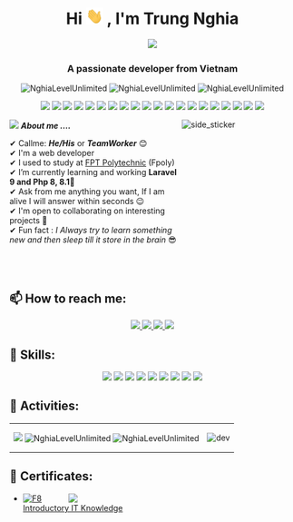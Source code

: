 <h1 align="center"> Hi <img src="https://github.com/ABSphreak/ABSphreak/blob/master/gifs/Hi.gif" width="30px"> , I'm Trung Nghia</h1>
<p align="center"><img src="https://img.icons8.com/color/48/000000/vietnam"/></p>
<h3 align="center">A passionate developer from Vietnam </h3>
<p align="center"> 
  <img src="https://komarev.com/ghpvc/?username=NghiaLevelUnlimited&color=blueviolet&style=plastic" alt="NghiaLevelUnlimited" /> 
  <img src="https://badges.pufler.dev/repos/NghiaLevelUnlimited" alt="NghiaLevelUnlimited" />
  <img src="https://badges.pufler.dev/years/NghiaLevelUnlimited" alt="NghiaLevelUnlimited" />
</p>
<p align="center">
  <img src="https://img.shields.io/badge/laravel-%23FF2D20.svg?style=for-the-badge&logo=laravel&logoColor=white" />
  <img src="https://img.shields.io/badge/JWT-black?style=for-the-badge&logo=JSON%20web%20tokens" />
  <img src="https://img.shields.io/badge/php-%23777BB4.svg?style=for-the-badge&logo=php&logoColor=white" />
  <img src="https://img.shields.io/badge/phpstorm-143?style=for-the-badge&logo=phpstorm&logoColor=black&color=black&labelColor=darkorchid" />
  <img src="https://img.shields.io/badge/Udemy-A435F0?style=for-the-badge&logo=Udemy&logoColor=white" />
  <img src="https://img.shields.io/badge/Rabbitmq-FF6600?style=for-the-badge&logo=rabbitmq&logoColor=white" />
  <img src="https://img.shields.io/badge/redis-%23DD0031.svg?style=for-the-badge&logo=redis&logoColor=white" />
  <img src="https://img.shields.io/badge/mysql-%2300f.svg?style=for-the-badge&logo=mysql&logoColor=white" />
  <img src="https://img.shields.io/badge/MariaDB-003545?style=for-the-badge&logo=mariadb&logoColor=white" />
  <img src="https://img.shields.io/badge/MongoDB-%234ea94b.svg?style=for-the-badge&logo=mongodb&logoColor=white" />
  <img src="https://img.shields.io/badge/docker-%230db7ed.svg?style=for-the-badge&logo=docker&logoColor=white" />
  <img src="https://img.shields.io/badge/nginx-%23009639.svg?style=for-the-badge&logo=nginx&logoColor=white" />
  <img src="https://img.shields.io/badge/YouTube-%23FF0000.svg?style=for-the-badge&logo=YouTube&logoColor=white" />
  <img src="https://img.shields.io/badge/bitbucket-%230047B3.svg?style=for-the-badge&logo=bitbucket&logoColor=white" />
  <img src="https://img.shields.io/badge/git-%23F05033.svg?style=for-the-badge&logo=git&logoColor=white" />
  <img src="https://img.shields.io/badge/github-%23121011.svg?style=for-the-badge&logo=github&logoColor=white" />
  <img src="https://img.shields.io/badge/UpWork-6FDA44?style=for-the-badge&logo=Upwork&logoColor=white" />
  <img src="https://img.shields.io/badge/Gmail-D14836?style=for-the-badge&logo=gmail&logoColor=white" />
  <img src="https://img.shields.io/badge/Apple-%23000000.svg?style=for-the-badge&logo=apple&logoColor=white" />
  <img src="https://img.shields.io/badge/Skype-%2300AFF0.svg?style=for-the-badge&logo=Skype&logoColor=white" />
  
</p>

<img align="right" width=200px height=200px alt="side_sticker" src="https://media.giphy.com/media/TEnXkcsHrP4YedChhA/giphy.gif" />

<img src="https://media.giphy.com/media/iY8CRBdQXODJSCERIr/giphy.gif" width="30px">&nbsp;***About me ....***

✔ Callme: ***He/His*** or ***TeamWorker*** 😊 <br>
✔ I'm a web developer<br>
✔ I used to study at [FPT Polytechnic](https://www.facebook.com/polydn/?locale=vi_VN) (Fpoly)<br>
✔ I’m currently learning and working **Laravel 9 and Php 8, 8.1**🥰<br>
✔ Ask from me anything you want, If I am alive I will answer within seconds 😉<br>
✔ I'm open to collaborating on interesting projects 🤝<br>
✔ Fun fact : *I Always try to learn something new and then sleep till it store in the brain* 😎<br><br><br><br>

## 📫 How to reach me:
<p align="center">
  <a href="https://www.linkedin.com/in/nghia-hoang-4bb40822a" target="_blank">
    <img src="https://img.icons8.com/fluent/48/000000/linkedin.png"/>
  </a>
  <a href="https://www.facebook.com/nghiaht2255" alt="Facebook">
    <img src="https://img.icons8.com/fluent/48/000000/facebook-new.png" target="_blank" />
  </a> 
  <a href="https://github.com/NghiaLevelUnlimitedM" alt="Github">
    <img src="https://img.icons8.com/fluent/48/000000/github.png"/>
  </a> 
  <a href="mailto:hoangtrungnghia2255@gmail.com" alt="Email">
    <img src="https://img.icons8.com/fluent/48/000000/mailing.png"/>
  </a>
</p>

## 🐯 Skills:
<p align="center">
  <img src="https://img.icons8.com/color/48/000000/microsoft-sql-server.png"/>
  <img src="https://img.icons8.com/color/48/000000/mongodb.png"/>
  <img src="https://img.icons8.com/color/48/000000/git.png"/>
  <img src="https://img.icons8.com/color/48/000000/github-2.png"/>
  <img src="https://img.icons8.com/color/48/000000/visual-studio-code-2019.png"/>
  <img src="https://img.icons8.com/dusk/48/000000/anaconda.png"/>
  <img src="https://img.icons8.com/dusk/48/000000/php.png"/>
  <img src="https://img.icons8.com/color/48/000000/mysql.png"/>
  <img src="https://img.icons8.com/color/48/000000/trello.png"/>
</p>

## 🚴 Activities:
<table style="width:100%;">
  <tr>
    <td>
      <img src="![NghiaLevelUnlimited's GitHub stats](https://github-readme-stats.vercel.app/api?username=NghiaLevelUnlimitedM&show_icons=true&theme=radical) alt="NghiaLevelUnlimited" width="100%"/>
      <img src="https://github-readme-stats.vercel.app/api/top-langs/?username=NghiaLevelUnlimited&bg_color=FFFFFF00&text_color=179fa3&layout=compact&hide=CSS&langs_count=10" alt="NghiaLevelUnlimited" width="100%"/>
      <img src="https://github-readme-stats.vercel.app/api?username=NghiaLevelUnlimited&bg_color=FFFFFF00&text_color=179fa3&show_icons=true&count_private=true&include_all_commits=true" alt="NghiaLevelUnlimited" width="100%"/>
    </td>
    <td>
      <p align="center"> 
        <img src="https://cdn.dribbble.com/users/1059583/screenshots/4171367/coding-freak.gif" alt="dev" width="100%"/>
      </p>
    </td>
  </tr>
</table>

## 📝 Certificates:

<img align="right" width="400" src="https://github.githubassets.com/images/modules/profile/profile-joined-github.svg">

- [![F8](https://img.shields.io/badge/-F8-orange) Introductory IT Knowledge](https://fullstack.edu.vn/cert/u1olz)
